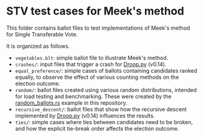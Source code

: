# STV test cases for Meek's method

This folder contains ballot files to test implementations of Meek's method for
Single Transferable Vote.

It is organized as follows.

-   `vegetables.blt`: simple ballot file to illustrate Meek's method.
-   `crashes/`: input files that trigger a crash for
    [Droop.py](https://github.com/jklundell/droop) (v0.14).
-   `equal_preference/`: simple cases of ballots containing candidates ranked
    equally, to observe the effect of various counting methods on the election
    outcome.
-   `random/`: ballot files created using various random distributions, intended
    for load testing and benchmarking. These were created by the
    [random_ballots.rs](https://github.com/gendx/stv-rs/blob/main/examples/random_ballots.rs)
    example in this repository.
-   `recursive_descent/`: ballot files that show how the recursive descent
    implemented by [Droop.py](https://github.com/jklundell/droop) (v0.14)
    influences the results.
-   `ties/`: simple cases where ties between candidates need to be broken, and
    how the explicit tie-break order affects the election outcome.
